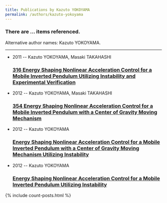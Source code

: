 ```yaml
---
title: Publications by Kazuto YOKOYAMA
permalink: /authors/kazuto-yokoyama
---
```


<h3 id="number-posts">There are ... items referenced.</h3>
<p id='info-authors'>Alternative author names: Kazuto YOKOYAMA.</p>
<hr />
<ul class="post-list">
<li><span class='post-meta'>2011 -- Kazuto YOKOYAMA, Masaki TAKAHASHI</span><h3><a class='post-link' href="{{ site.baseurl }}/316-energy-shaping-nonlinear-acceleration-control-for-a-mobile-inverted-pendulum-utilizing-instability-and-experimental-verification">316 Energy Shaping Nonlinear Acceleration Control for a Mobile Inverted Pendulum Utilizing Instability and Experimental Verification</a></h3></li>
<li><span class='post-meta'>2012 -- Kazuto YOKOYAMA, Masaki TAKAHASHI</span><h3><a class='post-link' href="{{ site.baseurl }}/354-energy-shaping-nonlinear-acceleration-control-for-a-mobile-inverted-pendulum-with-a-center-of-gravity-moving-mechanism">354 Energy Shaping Nonlinear Acceleration Control for a Mobile Inverted Pendulum with a Center of Gravity Moving Mechanism</a></h3></li>
<li><span class='post-meta'>2012 -- Kazuto YOKOYAMA</span><h3><a class='post-link' href="{{ site.baseurl }}/energy-shaping-nonlinear-acceleration-control-for-a-mobile-inverted-pendulum-with-a-center-of-gravity-moving-mechanism-utilizing-instability">Energy Shaping Nonlinear Acceleration Control for a Mobile Inverted Pendulum with a Center of Gravity Moving Mechanism Utilizing Instability</a></h3></li>
<li><span class='post-meta'>2012 -- Kazuto YOKOYAMA</span><h3><a class='post-link' href="{{ site.baseurl }}/energy-shaping-nonlinear-acceleration-control-for-a-mobile-inverted-pendulum-utilizing-instability">Energy Shaping Nonlinear Acceleration Control for a Mobile Inverted Pendulum Utilizing Instability</a></h3></li>

</ul>
{% include count-posts.html %}
